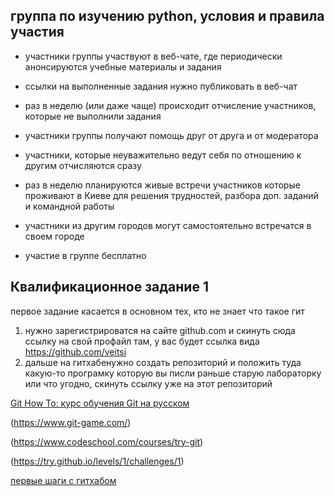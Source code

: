 ## группа по изучению python, условия и правила участия

*  участники группы участвуют в веб-чате, где периодически анонсируются учебные материалы и задания

*  ссылки на выполненные задания нужно публиковать в веб-чат

*  раз в неделю (или даже чаще) происходит отчисление участников, которые не выполнили задания

*  участники группы получают помощь друг от друга и от модератора

*  участники, которые неуважительно ведут себя по отношению к другим отчисляются сразу

*  раз в неделю планируются живые встречи участников которые проживают в Киеве для решения трудностей, разбора доп. заданий и командной работы

*  участники из другим городов могут самостоятельно встречатся в своем городе

* участие в группе бесплатно

## Квалификационное задание 1

первое задание касается в основном тех, кто не знает что такое гит
1. нужно зарегистрироватся на сайте github.com и скинуть сюда ссылку на свой профайл там, у вас будет ссылка вида https://github.com/veitsi 
2. дальше на гитхабенужно создать репозиторий и положить туда какую-то програмку которую вы писли раньше
старую лабораторку или что угодно, скинуть ссылку уже на этот репозиторий


[Git How To: курс обучения Git на русском](https://githowto.com/ru)

(https://www.git-game.com/)

(https://www.codeschool.com/courses/try-git)

(https://try.github.io/levels/1/challenges/1) 

[первые шаги с гитхабом](https://github.com/andreiled/mipt-cs-4sem/wiki/%D0%9F%D0%BE%D1%88%D0%B0%D0%B3%D0%BE%D0%B2%D0%B0%D1%8F-%D0%B8%D0%BD%D1%81%D1%82%D1%80%D1%83%D0%BA%D1%86%D0%B8%D1%8F-%D0%BF%D0%BE-%D1%80%D0%B0%D0%B1%D0%BE%D1%82%D0%B5-%D1%81-git-%D0%B8-github-%D0%B4%D0%BB%D1%8F-%D1%81%D1%82%D1%83%D0%B4%D0%B5%D0%BD%D1%82%D0%BE%D0%B2)


